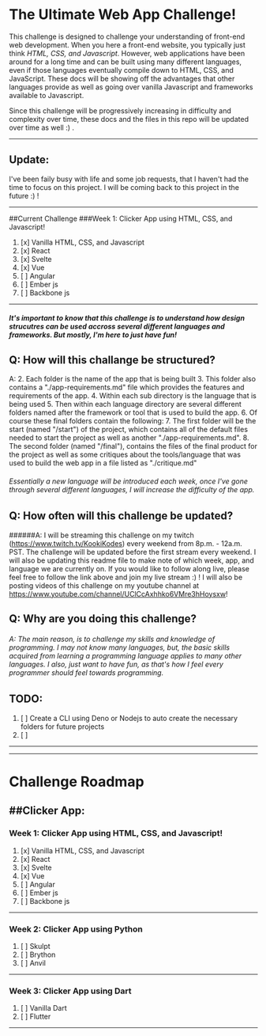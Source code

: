 # The Ultimate Web App Challenge!
This challenge is designed to challenge your understanding of front-end web development. When you here a front-end website, you typically just think *HTML, CSS, and Javascript*. However, web applications have been around for a long time and can be built using many different languages, even if those languages eventually compile down to HTML, CSS, and JavaScript. These docs will be showing off the advantages that other languages provide as well as going over vanilla Javascript and frameworks available to Javascript.

Since this challenge will be progressively increasing in difficulty and complexity over time, these docs and the files in this repo will be updated over time as well :) .

---
## Update:
I've been faily busy with life and some job requests, that I haven't had the time to focus on this project. I will be coming back to this project in the future :) !

-----------------------------
##Current Challenge
###Week 1: Clicker App using HTML, CSS, and Javascript!
1. [x] Vanilla HTML, CSS, and Javascript
2. [x] React
3. [x] Svelte
4. [x] Vue
5. [ ] Angular
6. [ ] Ember js
7. [ ] Backbone js
---------------------------

##### It's important to know that this challenge is to understand how design strucutres can be used accross several different languages and frameworks. But mostly, I'm here to just have fun!

## Q: How will this challange be structured?
A:
2. Each folder is the name of the app that is being built
3. This folder also contains a "./app-requirements.md" file which provides the features and requirements of the app.
4. Within each sub directory is the language that is being used
5. Then within each language directory are several different folders named after the framework or tool that is used to build the app.
6. Of course these final folders contain the following:
7. The first folder will be the start (named "/start") of the project, which contains all of the default files needed to start the project as well as another "./app-requirements.md".
8. The second folder (named "/final"), contains the files of the final product for the project as well as some critiques about the tools/language that was used to build the web app in a file listed as "./critique.md"

###### Essentially a new language will be introduced each week, once I've gone through several different languages, I will increase the difficulty of the app.

## Q: How often will this challenge be updated? 
######A: I will be streaming this challenge on my twitch (https://www.twitch.tv/KookiKodes) every weekend from 8p.m. - 12a.m. PST. The challenge will be updated before the first stream every weekend. I will also be updating this readme file to make note of which week, app, and language we are currently on. If you would like to follow along live, please feel free to follow the link above and join my live stream :) ! I will also be posting videos of this challenge on my youtube channel at https://www.youtube.com/channel/UClCcAxhhko6VMre3hHoysxw!

## Q: Why are you doing this challenge?
###### A: The main reason, is to challenge my skills and knowledge of programming. I may not know many languages, but, the basic skills acquired from learning a programming language applies to many other languages. I also, just want to have fun, as that's how I feel every programmer should feel towards programming.

## TODO:
1. [ ] Create a CLI using Deno or Nodejs to auto create the necessary folders for future projects
2. [ ] 

---
---
# Challenge Roadmap


##Clicker App:
---
### Week 1: Clicker App using HTML, CSS, and Javascript!
1. [x] Vanilla HTML, CSS, and Javascript
2. [x] React
3. [x] Svelte
4. [x] Vue
5. [ ] Angular
6. [ ] Ember js
7. [ ] Backbone js
---
### Week 2: Clicker App using Python
1. [ ]  Skulpt
2. [ ]  Brython
3. [ ]  Anvil
---
### Week 3: Clicker App using Dart
1. [ ] Vanilla Dart
2. [ ] Flutter
---

